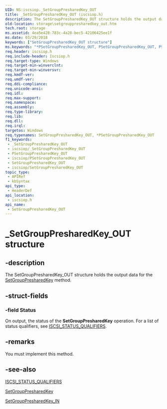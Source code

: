 ```yaml
---
UID: NS:iscsiop._SetGroupPresharedKey_OUT
title: _SetGroupPresharedKey_OUT (iscsiop.h)
description: The SetGroupPresharedKey_OUT structure holds the output data for the SetGroupPresharedKey method.
old-location: storage\setgrouppresharedkey_out.htm
tech.root: storage
ms.assetid: 4ea5e428-783c-4a28-bec5-42106425ee1f
ms.date: 03/29/2018
keywords: ["SetGroupPresharedKey_OUT structure"]
ms.keywords: "*PSetGroupPresharedKey_OUT, PSetGroupPresharedKey_OUT, PSetGroupPresharedKey_OUT structure pointer [Storage Devices], SetGroupPresharedKey_OUT, SetGroupPresharedKey_OUT structure [Storage Devices], _SetGroupPresharedKey_OUT, iscsiop/PSetGroupPresharedKey_OUT, iscsiop/SetGroupPresharedKey_OUT, storage.setgrouppresharedkey_out, structs-iSCSI_81186f6a-bf08-42eb-a3d8-ae195cdd8135.xml"
req.header: iscsiop.h
req.include-header: Iscsiop.h
req.target-type: Windows
req.target-min-winverclnt: 
req.target-min-winversvr: 
req.kmdf-ver: 
req.umdf-ver: 
req.ddi-compliance: 
req.unicode-ansi: 
req.idl: 
req.max-support: 
req.namespace: 
req.assembly: 
req.type-library: 
req.lib: 
req.dll: 
req.irql: 
targetos: Windows
req.typenames: SetGroupPresharedKey_OUT, *PSetGroupPresharedKey_OUT
f1_keywords:
 - _SetGroupPresharedKey_OUT
 - iscsiop/_SetGroupPresharedKey_OUT
 - PSetGroupPresharedKey_OUT
 - iscsiop/PSetGroupPresharedKey_OUT
 - SetGroupPresharedKey_OUT
 - iscsiop/SetGroupPresharedKey_OUT
topic_type:
 - APIRef
 - kbSyntax
api_type:
 - HeaderDef
api_location:
 - iscsiop.h
api_name:
 - SetGroupPresharedKey_OUT
---
```


# _SetGroupPresharedKey_OUT structure


## -description

The SetGroupPresharedKey_OUT structure holds the output data for the <a href="/windows-hardware/drivers/storage/setgrouppresharedkey">SetGroupPresharedKey</a> method.

## -struct-fields

### -field Status

On output, the status of the <b>SetGroupPresharedKey</b> operation. For a list of status qualifiers, see <a href="/windows-hardware/drivers/storage/iscsi-status-qualifiers">ISCSI_STATUS_QUALIFIERS</a>.

## -remarks

You must implement this method.

## -see-also

<a href="/windows-hardware/drivers/storage/iscsi-status-qualifiers">ISCSI_STATUS_QUALIFIERS</a>



<a href="/windows-hardware/drivers/storage/setgrouppresharedkey">SetGroupPresharedKey</a>



<a href="/windows-hardware/drivers/ddi/iscsiop/ns-iscsiop-_setgrouppresharedkey_in">SetGroupPresharedKey_IN</a>